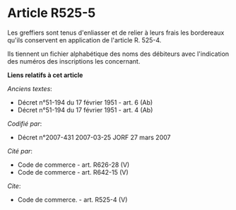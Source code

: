 # Article R525-5

Les greffiers sont tenus d'enliasser et de relier à leurs frais les bordereaux qu'ils conservent en application de l'article
R. 525-4.

Ils tiennent un fichier alphabétique des noms des débiteurs avec l'indication des numéros des inscriptions les concernant.

**Liens relatifs à cet article**

_Anciens textes_:

  - Décret n°51-194 du 17 février 1951 - art. 6 (Ab)
  - Décret n°51-194 du 17 février 1951 - art. 4 (Ab)

_Codifié par_:

  - Décret n°2007-431 2007-03-25 JORF 27 mars 2007

_Cité par_:

  - Code de commerce - art. R626-28 (V)
  - Code de commerce - art. R642-15 (V)

_Cite_:

  - Code de commerce. - art. R525-4 (V)
